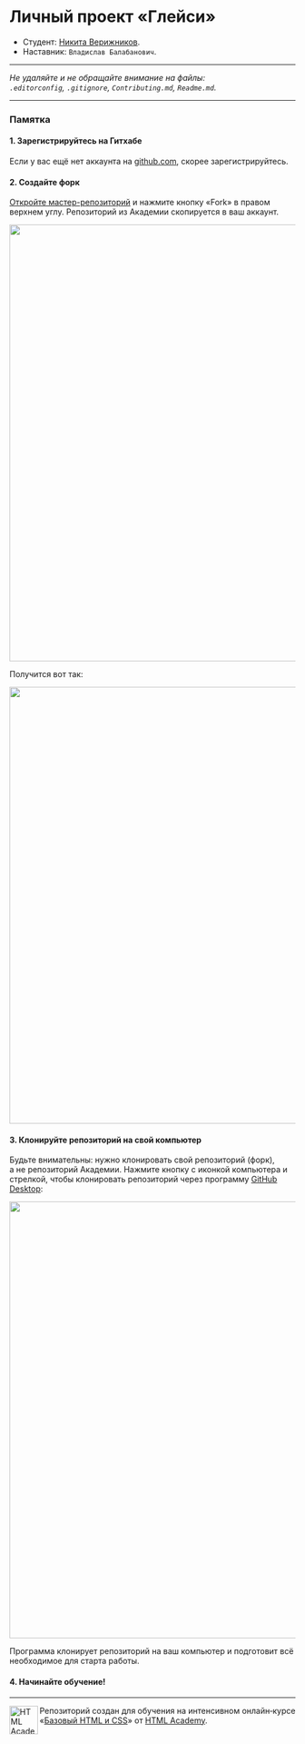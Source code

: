 # Личный проект «Глейси»

* Студент: [Никита Верижников](https://up.htmlacademy.ru/htmlcss/16/user/228504).
* Наставник: `Владислав Балабанович`.

---

_Не удаляйте и не обращайте внимание на файлы:_<br>
_`.editorconfig`, `.gitignore`, `Contributing.md`, `Readme.md`._

---

### Памятка

#### 1. Зарегистрируйтесь на Гитхабе

Если у вас ещё нет аккаунта на [github.com](https://github.com/join), скорее зарегистрируйтесь.

#### 2. Создайте форк

[Откройте мастер-репозиторий](https://github.com/htmlacademy-htmlcss/228504-gllacy) и нажмите кнопку «Fork» в правом верхнем углу. Репозиторий из Академии скопируется в ваш аккаунт.

<img width="769" alt="" src="https://cloud.githubusercontent.com/assets/10909/12391926/4aaa72b0-bdfc-11e5-9324-e0597e8e0084.jpg">

Получится вот так:

<img width="769" alt="" src="https://cloud.githubusercontent.com/assets/10909/12391927/4ad24f1a-bdfc-11e5-83e9-eb692950a6e5.jpg">

#### 3. Клонируйте репозиторий на свой компьютер

Будьте внимательны: нужно клонировать свой репозиторий (форк), а не репозиторий Академии. Нажмите кнопку с иконкой компьютера и стрелкой, чтобы клонировать репозиторий через программу [GitHub Desktop](https://desktop.github.com):

<img width="769" alt="" src="https://cloud.githubusercontent.com/assets/10909/12391902/17d49924-bdfc-11e5-8864-05fbcbddbb90.jpg">

Программа клонирует репозиторий на ваш компьютер и подготовит всё необходимое для старта работы.

#### 4. Начинайте обучение!

---

<a href="https://htmlacademy.ru/intensive/htmlcss"><img align="left" width="50" height="50" alt="HTML Academy" src="https://up.htmlacademy.ru/static/img/intensive/htmlcss/logo-for-github.svg"></a>

Репозиторий создан для обучения на интенсивном онлайн‑курсе «[Базовый HTML и CSS](https://htmlacademy.ru/intensive/htmlcss)» от [HTML Academy](https://htmlacademy.ru).
